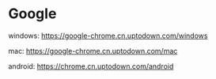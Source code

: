 # Google
windows:
https://google-chrome.cn.uptodown.com/windows

mac:
https://google-chrome.cn.uptodown.com/mac

android:
https://chrome.cn.uptodown.com/android
